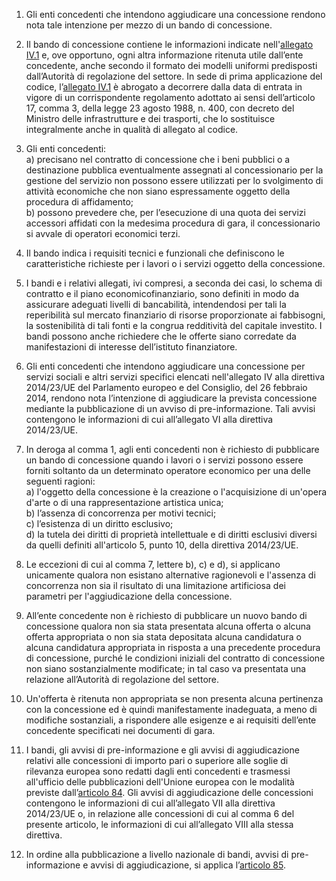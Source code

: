 1. Gli enti concedenti che intendono aggiudicare una concessione rendono nota tale intenzione per mezzo di un bando di concessione.

2. Il bando di concessione contiene le informazioni indicate nell'[allegato IV.1](/section/attachment-4-1/1) e, ove opportuno, ogni altra informazione ritenuta utile dall’ente concedente, anche secondo il formato dei modelli uniformi predisposti dall’Autorità di regolazione del settore. In sede di prima applicazione del codice, l’[allegato IV.1](/section/attachment-4-1/1) è abrogato a decorrere dalla data di entrata in vigore di un corrispondente regolamento adottato ai sensi dell’articolo 17, comma 3, della legge 23 agosto 1988, n. 400, con decreto del Ministro delle infrastrutture e dei trasporti, che lo sostituisce integralmente anche in qualità di allegato al codice.

3. Gli enti concedenti:<br>a) precisano nel contratto di concessione che i beni pubblici o a destinazione pubblica eventualmente assegnati al concessionario per la gestione del servizio non possono essere utilizzati per lo svolgimento di attività economiche che non siano espressamente oggetto della procedura di affidamento;<br>b) possono prevedere che, per l’esecuzione di una quota dei servizi accessori affidati con la medesima procedura di gara, il concessionario si avvale di operatori economici terzi.

4. Il bando indica i requisiti tecnici e funzionali che definiscono le caratteristiche richieste per i lavori o i servizi oggetto della concessione.

5. I bandi e i relativi allegati, ivi compresi, a seconda dei casi, lo schema di contratto e il piano economicofinanziario, sono definiti in modo da assicurare adeguati livelli di bancabilità, intendendosi per tali la reperibilità sul mercato finanziario di risorse proporzionate ai fabbisogni, la sostenibilità di tali fonti e la congrua redditività del capitale investito. I bandi possono anche richiedere che le offerte siano corredate da manifestazioni di interesse dell’istituto finanziatore.

6. Gli enti concedenti che intendono aggiudicare una concessione per servizi sociali e altri servizi specifici elencati nell'allegato IV alla direttiva 2014/23/UE del Parlamento europeo e del Consiglio, del 26 febbraio 2014, rendono nota l’intenzione di aggiudicare la prevista concessione mediante la pubblicazione di un avviso di pre-informazione. Tali avvisi contengono le informazioni di cui all’allegato VI alla direttiva 2014/23/UE.

7. In deroga al comma 1, agli enti concedenti non è richiesto di pubblicare un bando di concessione quando i lavori o i servizi possono essere forniti soltanto da un determinato operatore economico per una delle seguenti ragioni:<br>a) l'oggetto della concessione è la creazione o l'acquisizione di un'opera d'arte o di una rappresentazione artistica unica;<br>b) l’assenza di concorrenza per motivi tecnici;<br>c) l’esistenza di un diritto esclusivo;<br>d) la tutela dei diritti di proprietà intellettuale e di diritti esclusivi diversi da quelli definiti all'articolo 5, punto 10, della direttiva 2014/23/UE.

8. Le eccezioni di cui al comma 7, lettere b), c) e d), si applicano unicamente qualora non esistano alternative ragionevoli e l'assenza di concorrenza non sia il risultato di una limitazione artificiosa dei parametri per l'aggiudicazione della concessione.

9. All’ente concedente non è richiesto di pubblicare un nuovo bando di concessione qualora non sia stata presentata alcuna offerta o alcuna offerta appropriata o non sia stata depositata alcuna candidatura o alcuna candidatura appropriata in risposta a una precedente procedura di concessione, purché le condizioni iniziali del contratto di concessione non siano sostanzialmente modificate; in tal caso va presentata una relazione all’Autorità di regolazione del settore.

10. Un'offerta è ritenuta non appropriata se non presenta alcuna pertinenza con la concessione ed è quindi manifestamente inadeguata, a meno di modifiche sostanziali, a rispondere alle esigenze e ai requisiti dell’ente concedente specificati nei documenti di gara.

11. I bandi, gli avvisi di pre-informazione e gli avvisi di aggiudicazione relativi alle concessioni di importo pari o superiore alle soglie di rilevanza europea sono redatti dagli enti concedenti e trasmessi all'ufficio delle pubblicazioni dell'Unione europea con le modalità previste dall’[articolo 84](/articolo-84/1). Gli avvisi di aggiudicazione delle concessioni contengono le informazioni di cui all’allegato VII alla direttiva 2014/23/UE o, in relazione alle concessioni di cui al comma 6 del presente articolo, le informazioni di cui all’allegato VIII alla stessa direttiva.

12. In ordine alla pubblicazione a livello nazionale di bandi, avvisi di pre-informazione e avvisi di aggiudicazione, si applica l’[articolo 85](/articolo-85/1).
